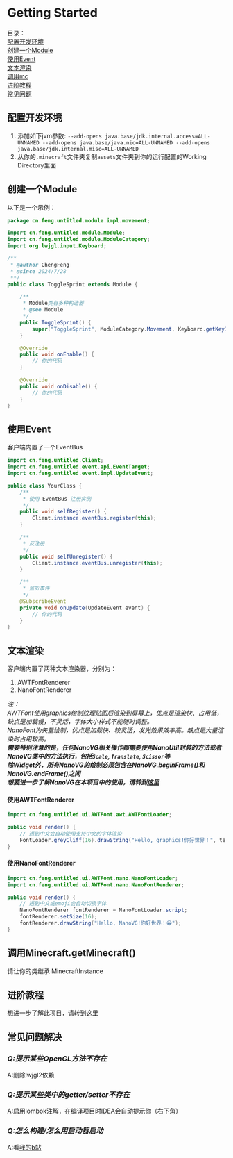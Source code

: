 # Getting Started
目录：<br>
[配置开发环境](#配置开发环境-)<br>
[创建一个Module](#创建一个module)<br>
[使用Event](#使用event)<br>
[文本渲染](#文本渲染)<br>
[调用mc](#调用minecraftgetminecraft)<br>
[进阶教程](#进阶教程)<br>
[常见问题](#常见问题解决)

## 配置开发环境 
1. 添加如下jvm参数:
   `--add-opens java.base/jdk.internal.access=ALL-UNNAMED --add-opens java.base/java.nio=ALL-UNNAMED --add-opens java.base/jdk.internal.misc=ALL-UNNAMED`
2. 从你的`.minecraft`文件夹复制`assets`文件夹到你的运行配置的Working Directory里面

## 创建一个Module
以下是一个示例：

```java
package cn.feng.untitled.module.impl.movement;

import cn.feng.untitled.module.Module;
import cn.feng.untitled.module.ModuleCategory;
import org.lwjgl.input.Keyboard;

/**
 * @author ChengFeng
 * @since 2024/7/28
 **/
public class ToggleSprint extends Module {

    /**
     * Module类有多种构造器
     * @see Module
     */
    public ToggleSprint() {
        super("ToggleSprint", ModuleCategory.Movement, Keyboard.getKeyIndex("V"));
    }

    @Override
    public void onEnable() {
        // 你的代码
    }

    @Override
    public void onDisable() {
        // 你的代码
    }
}
```

## 使用Event
客户端内置了一个EventBus

```java
import cn.feng.untitled.Client;
import cn.feng.untitled.event.api.EventTarget;
import cn.feng.untitled.event.impl.UpdateEvent;

public class YourClass {
    /**
     * 使用 EventBus 注册实例
     */
    public void selfRegister() {
        Client.instance.eventBus.register(this);
    }

    /**
     * 反注册
     */
    public void selfUnregister() {
        Client.instance.eventBus.unregister(this);
    }

    /**
     * 监听事件
     */
    @SubscribeEvent
    private void onUpdate(UpdateEvent event) {
        // 你的代码
    }
}
```

## 文本渲染
客户端内置了两种文本渲染器，分别为：
1. AWTFontRenderer
2. NanoFontRenderer

*注：<br>
AWTFont使用graphics绘制纹理贴图后渲染到屏幕上，优点是渲染快、占用低，缺点是加载慢，不灵活，字体大小样式不能随时调整。<br>
NanoFont为矢量绘制，优点是加载快、较灵活，发光效果效率高。缺点是大量渲染时占用较高。<br>
**需要特别注意的是，任何NanoVG相关操作都需要使用NanoUtil封装的方法或者NanoVG类中的方法执行，包括`Scale`, `Translate`, `Scissor`等<br>
除Widget外，所有NanoVG的绘制必须包含在NanoVG.beginFrame()和NanoVG.endFrame()之间<br>
想要进一步了解NanoVG在本项目中的使用，请转到[这里](Advanced.md)***
#### 使用AWTFontRenderer
```java
import cn.feng.untitled.ui.AWTFont.awt.AWTFontLoader;

public void render() {
    // 遇到中文会自动使用支持中文的字体渲染
    FontLoader.greyCliff(16).drawString("Hello, graphics!你好世界！", textX, textY, textColor);
}
```
#### 使用NanoFontRenderer

```java
import cn.feng.untitled.ui.AWTFont.nano.NanoFontLoader;
import cn.feng.untitled.ui.AWTFont.nano.NanoFontRenderer;

public void render() {
    // 遇到中文或emoji会自动切换字体
    NanoFontRenderer fontRenderer = NanoFontLoader.script;
    fontRenderer.setSize(16);
    fontRenderer.drawString("Hello, NanoVG!你好世界！😀");
}
```
## 调用Minecraft.getMinecraft()
请让你的类继承 MinecraftInstance

## 进阶教程
想进一步了解此项目，请转到[这里](Advanced.md)

## 常见问题解决
### *Q:提示某些OpenGL方法不存在*
A:删除lwjgl2依赖
### *Q:提示某些类中的getter/setter不存在*
A:启用lombok注解，在编译项目时IDEA会自动提示你（右下角）
### *Q:怎么构建/怎么用启动器启动*
A:看[我的b站](https://space.bilibili.com/538684595)